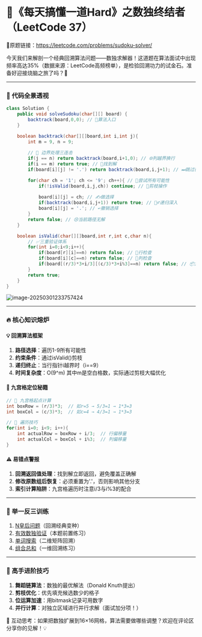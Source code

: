 # 📌《每天搞懂一道Hard》之数独终结者（LeetCode 37）
🔗原题链接：https://leetcode.com/problems/sudoku-solver/

今天我们来解剖一个经典回溯算法问题——数独求解器！这道题在算法面试中出现频率高达35%（数据来源：LeetCode高频榜单），是检验回溯功力的试金石。准备好迎接烧脑之旅了吗？🚀

---

### 🧩 代码全景透视
```java
class Solution {
    public void solveSudoku(char[][] board) {
        backtrack(board,0,0); // 🚪算法入口
    }

    boolean backtrack(char[][]board,int i,int j){
        int m = 9, n = 9;
        
        // 🛑 边界处理三连击
        if(j == n) return backtrack(board,i+1,0); // 🌐列越界换行
        if(i == m) return true; // 🎉找到解
        if(board[i][j] != '.') return backtrack(board,i,j+1); // ⏭跳过已填数字

        for(char ch = '1'; ch <= '9'; ch++){ // 🔄尝试所有可能性
            if(!isValid(board,i,j,ch)) continue; // 🚫剪枝操作
            
            board[i][j] = ch; // ✍️做选择
            if(backtrack(board,i,j+1)) return true; // 🏃♂️递归深入
            board[i][j] = '.'; // ↩️撤销选择
        }
        return false; // 😢当前路径无解
    }

    boolean isValid(char[][]board,int r,int c,char n){
        // ✅三重验证体系
        for(int i=0;i<9;i++){
            if(board[r][i]==n) return false; // 🚦行检查
            if(board[i][c]==n) return false; // 🚦列检查
            if(board[(r/3)*3+i/3][(c/3)*3+i%3]==n) return false; // 📦九宫格检查
        }
        return true;
    }
}
```

![image-20250301233757424](https://imgtu.oss-cn-beijing.aliyuncs.com/blog_img/image-20250301233757424.png)


---

### 🔥 核心知识熔炉

#### 💡 回溯算法框架
1. **路径选择**：遍历1-9所有可能性
2. **约束条件**：通过isValid()剪枝
3. **递归终止**：当行指针i越界时（i==9）
4. **时间复杂度**：O(9^m) 其中m是空白格数，实际通过剪枝大幅优化

#### 🧠 九宫格定位秘籍
```java
// 🧊 九宫格起点计算
int boxRow = (r/3)*3;  // 如r=5 → 5/3=1 → 1*3=3
int boxCol = (c/3)*3;  // 如c=4 → 4/3=1 → 1*3=3

// 🧭 遍历技巧
for(int i=0; i<9; i++){
    int actualRow = boxRow + i/3;  // 行偏移量
    int actualCol = boxCol + i%3;  // 列偏移量
}
```

#### ⚠️ 易错点警报
1. **回溯返回值处理**：找到解立即返回，避免覆盖正确解
2. **修改原数组后恢复**：必须重置为'.'，否则影响其他分支
3. **索引计算陷阱**：九宫格遍历时注意i/3与i%3的配合

---

### 🎯 举一反三训练
1. [N皇后问题](https://leetcode.com/problems/n-queens/)（回溯经典变种）
2. [有效数独验证](https://leetcode.com/problems/valid-sudoku/)（本题前置练习）
3. [单词搜索](https://leetcode.com/problems/word-search/)（二维矩阵回溯）
4. [组合总和](https://leetcode.com/problems/combination-sum/)（一维回溯练习）

---

### 🌟 高手进阶技巧
1. **舞蹈链算法**：数独的最优解法（Donald Knuth提出）
2. **剪枝优化**：优先填充候选数少的格子
3. **位运算加速**：用bitmask记录可用数字
4. **并行计算**：对独立区域进行并行求解（面试加分项！）

💬 互动思考：如果把数独扩展到16×16网格，算法需要做哪些调整？欢迎在评论区分享你的见解！💡

<Artalk />